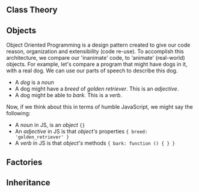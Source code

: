 ## Class Theory

## Objects
Object Oriented Programming is a design pattern created to give our code reason, organization and extensibility (code re-use). To accomplish this architecture, we compare our 'inanimate' code, to 'animate' (real-world) objects. For example, let's compare a program that might have dogs in it, with a real dog. We can use our parts of speech to describe this dog.

* A _dog_ is a *noun*
* A dog might have a _breed_ of _golden retriever_. This is an *adjective*.
* A dog might be able to _bark_. This is a *verb*.

Now, if we think about this in terms of humble JavaScript, we might say the following:

* A *noun* in JS, is an *object* `{}`
* An *adjective* in JS is that *object's* properties `{ breed: 'golden_retriever' }`
* A *verb* in JS is that *object's* methods `{ bark: function () { } }`

## Factories


## Inheritance
